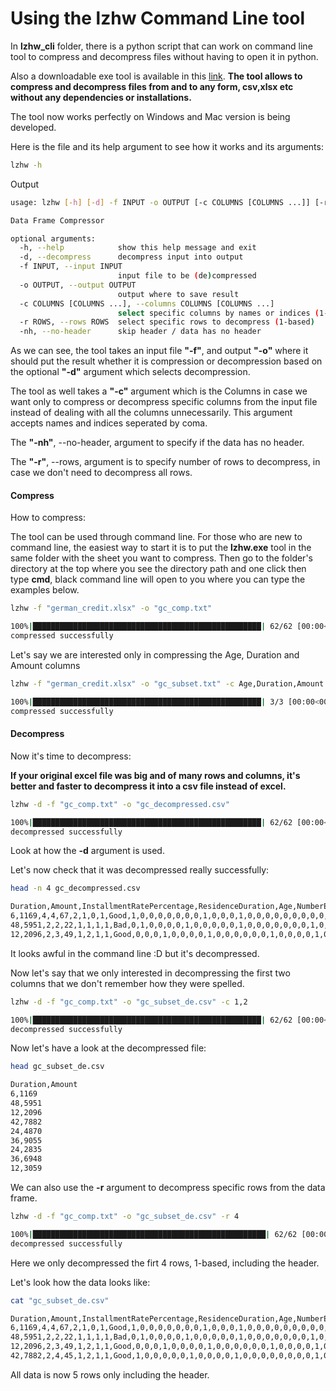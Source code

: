 # Using the lzhw Command Line tool

In **lzhw_cli** folder, there is a python script that can work on command line tool to compress and decompress files without having to open it in python.

Also a downloadable exe tool is available in this [link](https://drive.google.com/file/d/1QHJrPcjZSKYCWVbbVmo_Xkb1lc0MeUoo/view?usp=sharing). 
**The tool allows to compress and decompress files from and to any form, csv,xlsx etc without any dependencies or installations.**

The tool now works perfectly on Windows and Mac version is being developed.

Here is the file and its help argument to see how it works and its arguments:
```bash
lzhw -h
```
Output
```bash
usage: lzhw [-h] [-d] -f INPUT -o OUTPUT [-c COLUMNS [COLUMNS ...]] [-r ROWS] [-nh]

Data Frame Compressor

optional arguments:
  -h, --help            show this help message and exit
  -d, --decompress      decompress input into output
  -f INPUT, --input INPUT
                        input file to be (de)compressed
  -o OUTPUT, --output OUTPUT
                        output where to save result
  -c COLUMNS [COLUMNS ...], --columns COLUMNS [COLUMNS ...]
                        select specific columns by names or indices (1-based)
  -r ROWS, --rows ROWS  select specific rows to decompress (1-based)
  -nh, --no-header      skip header / data has no header
```
As we can see, the tool takes an input file **"-f"**, and output **"-o"** where it should put the result whether it is compression or decompression based on the optional **"-d"** argument which selects decompression.

The tool as well takes a **"-c"** argument which is the Columns in case we want only to compress or decompress specific columns from the input file instead of dealing with all the columns unnecessarily.
This argument accepts names and indices seperated by coma.

The **"-nh"**, --no-header, argument to specify if the data has no header.

The **"-r"**, --rows, argument is to specify number of rows to decompress, in case we don't need to decompress all rows.

#### Compress
How to compress:

The tool can be used through command line. 
For those who are new to command line, the easiest way to start it is to put the **lzhw.exe** tool in the same folder with the sheet you want to compress.
Then go to the folder's directory at the top where you see the directory path and one click then type **cmd**, black command line will open to you where you can type the examples below.
  

```bash
lzhw -f "german_credit.xlsx" -o "gc_comp.txt"
```
```bash
100%|███████████████████████████████████████████████████| 62/62 [00:00<00:00, 647.30it/s]
compressed successfully
```
Let's say we are interested only in compressing the Age, Duration and Amount columns
```bash
lzhw -f "german_credit.xlsx" -o "gc_subset.txt" -c Age,Duration,Amount
```
```bash
100%|███████████████████████████████████████████████████| 3/3 [00:00<00:00, 249.99it/s]
compressed successfully
```
#### Decompress
Now it's time to decompress:

**If your original excel file was big and of many rows and columns, it's better and faster to decompress it into a csv file instead of excel.**
```bash
lzhw -d -f "gc_comp.txt" -o "gc_decompressed.csv"

100%|███████████████████████████████████████████████████| 62/62 [00:00<00:00, 690.45it/s]
decompressed successfully
```
Look at how the **-d** argument is used.

Let's now check that it was decompressed really successfully:
```bash
head -n 4 gc_decompressed.csv

Duration,Amount,InstallmentRatePercentage,ResidenceDuration,Age,NumberExistingCredits,NumberPeopleMaintenance,Telephone,ForeignWorker,Class,CheckingAccountStatus.lt.0,CheckingAccountStatus.0.to.200,CheckingAccountStatus.gt.200,CheckingAccountStatus.none,CreditHistory.NoCredit.AllPaid,CreditHistory.ThisBank.AllPaid,CreditHistory.PaidDuly,CreditHistory.Delay,CreditHistory.Critical,Purpose.NewCar,Purpose.UsedCar,Purpose.Furniture.Equipment,Purpose.Radio.Television,Purpose.DomesticAppliance,Purpose.Repairs,Purpose.Education,Purpose.Vacation,Purpose.Retraining,Purpose.Business,Purpose.Other,SavingsAccountBonds.lt.100,SavingsAccountBonds.100.to.500,SavingsAccountBonds.500.to.1000,SavingsAccountBonds.gt.1000,SavingsAccountBonds.Unknown,EmploymentDuration.lt.1,EmploymentDuration.1.to.4,EmploymentDuration.4.to.7,EmploymentDuration.gt.7,EmploymentDuration.Unemployed,Personal.Male.Divorced.Seperated,Personal.Female.NotSingle,Personal.Male.Single,Personal.Male.Married.Widowed,Personal.Female.Single,OtherDebtorsGuarantors.None,OtherDebtorsGuarantors.CoApplicant,OtherDebtorsGuarantors.Guarantor,Property.RealEstate,Property.Insurance,Property.CarOther,Property.Unknown,OtherInstallmentPlans.Bank,OtherInstallmentPlans.Stores,OtherInstallmentPlans.None,Housing.Rent,Housing.Own,Housing.ForFree,Job.UnemployedUnskilled,Job.UnskilledResident,Job.SkilledEmployee,Job.Management.SelfEmp.HighlyQualified
6,1169,4,4,67,2,1,0,1,Good,1,0,0,0,0,0,0,0,1,0,0,0,1,0,0,0,0,0,0,0,0,0,0,0,1,0,0,0,1,0,0,0,1,0,0,1,0,0,1,0,0,0,0,0,1,0,1,0,0,0,1,0
48,5951,2,2,22,1,1,1,1,Bad,0,1,0,0,0,0,1,0,0,0,0,0,1,0,0,0,0,0,0,0,1,0,0,0,0,0,1,0,0,0,0,1,0,0,0,1,0,0,1,0,0,0,0,0,1,0,1,0,0,0,1,0
12,2096,2,3,49,1,2,1,1,Good,0,0,0,1,0,0,0,0,1,0,0,0,0,0,0,1,0,0,0,0,1,0,0,0,0,0,0,1,0,0,0,0,1,0,0,1,0,0,1,0,0,0,0,0,1,0,1,0,0,1,0,0
```
It looks awful in the command line :D but it's decompressed.

Now let's say that we only interested in decompressing the first two columns that we don't remember how they were spelled.
```bash
lzhw -d -f "gc_comp.txt" -o "gc_subset_de.csv" -c 1,2 

100%|███████████████████████████████████████████████████| 62/62 [00:00<00:00, 5651.84it/s]
decompressed successfully
```
Now let's have a look at the decompressed file:
```bash
head gc_subset_de.csv

Duration,Amount
6,1169
48,5951
12,2096
42,7882
24,4870
36,9055
24,2835
36,6948
12,3059
```

We can also use the **-r** argument to decompress specific rows from the data frame.

```bash
lzhw -d -f "gc_comp.txt" -o "gc_subset_de.csv" -r 4

100%|████████████████████████████████████████████████████| 62/62 [00:00<00:00, 369.69it/s]
decompressed successfully
```

Here we only decompressed the firt 4 rows, 1-based, including the header.

Let's look how the data looks like:

```bash
cat "gc_subset_de.csv"

Duration,Amount,InstallmentRatePercentage,ResidenceDuration,Age,NumberExistingCredits,NumberPeopleMaintenance,Telephone,ForeignWorker,Class,CheckingAccountStatus.lt.0,CheckingAccountStatus.0.to.200,CheckingAccountStatus.gt.200,CheckingAccountStatus.none,CreditHistory.NoCredit.AllPaid,CreditHistory.ThisBank.AllPaid,CreditHistory.PaidDuly,CreditHistory.Delay,CreditHistory.Critical,Purpose.NewCar,Purpose.UsedCar,Purpose.Furniture.Equipment,Purpose.Radio.Television,Purpose.DomesticAppliance,Purpose.Repairs,Purpose.Education,Purpose.Vacation,Purpose.Retraining,Purpose.Business,Purpose.Other,SavingsAccountBonds.lt.100,SavingsAccountBonds.100.to.500,SavingsAccountBonds.500.to.1000,SavingsAccountBonds.gt.1000,SavingsAccountBonds.Unknown,EmploymentDuration.lt.1,EmploymentDuration.1.to.4,EmploymentDuration.4.to.7,EmploymentDuration.gt.7,EmploymentDuration.Unemployed,Personal.Male.Divorced.Seperated,Personal.Female.NotSingle,Personal.Male.Single,Personal.Male.Married.Widowed,Personal.Female.Single,OtherDebtorsGuarantors.None,OtherDebtorsGuarantors.CoApplicant,OtherDebtorsGuarantors.Guarantor,Property.RealEstate,Property.Insurance,Property.CarOther,Property.Unknown,OtherInstallmentPlans.Bank,OtherInstallmentPlans.Stores,OtherInstallmentPlans.None,Housing.Rent,Housing.Own,Housing.ForFree,Job.UnemployedUnskilled,Job.UnskilledResident,Job.SkilledEmployee,Job.Management.SelfEmp.HighlyQualified
6,1169,4,4,67,2,1,0,1,Good,1,0,0,0,0,0,0,0,1,0,0,0,1,0,0,0,0,0,0,0,0,0,0,0,1,0,0,0,1,0,0,0,1,0,0,1,0,0,1,0,0,0,0,0,1,0,1,0,0,0,1,0
48,5951,2,2,22,1,1,1,1,Bad,0,1,0,0,0,0,1,0,0,0,0,0,1,0,0,0,0,0,0,0,1,0,0,0,0,0,1,0,0,0,0,1,0,0,0,1,0,0,1,0,0,0,0,0,1,0,1,0,0,0,1,0
12,2096,2,3,49,1,2,1,1,Good,0,0,0,1,0,0,0,0,1,0,0,0,0,0,0,1,0,0,0,0,1,0,0,0,0,0,0,1,0,0,0,0,1,0,0,1,0,0,1,0,0,0,0,0,1,0,1,0,0,1,0,0
42,7882,2,4,45,1,2,1,1,Good,1,0,0,0,0,0,1,0,0,0,0,1,0,0,0,0,0,0,0,0,1,0,0,0,0,0,0,1,0,0,0,0,1,0,0,0,0,1,0,1,0,0,0,0,1,0,0,1,0,0,1,0
```

All data is now 5 rows only including the header.